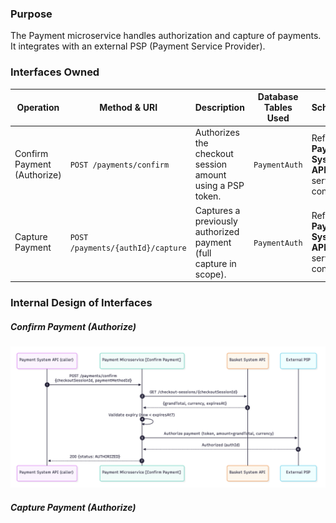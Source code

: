 ### Purpose

The Payment microservice handles authorization and capture of payments.
It integrates with an external PSP (Payment Service Provider).


### Interfaces Owned

| Operation                     | Method & URI                          | Description                                                      | Database Tables Used       | Schemas |
|------------------------------|---------------------------------------|------------------------------------------------------------------|----------------------------|---------|
| Confirm Payment (Authorize)  | `POST /payments/confirm`              | Authorizes the checkout session amount using a PSP token.        | `PaymentAuth` | Refer to **Payment System API** service contract |
| Capture Payment              | `POST /payments/{authId}/capture`     | Captures a previously authorized payment (full capture in scope).| `PaymentAuth`             | Refer to **Payment System API** service contract |


### Internal Design of Interfaces


##### Confirm Payment (Authorize)

<p align="center">
  <img src="../images/ms_design_payment_1.png" alt="erd"/>
</p>

##### Capture Payment (Authorize)

